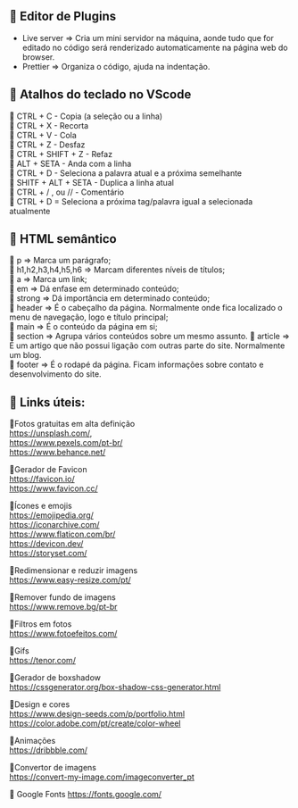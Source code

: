 ##  🚀 Editor de Plugins

- Live server => Cria um mini servidor na máquina, aonde tudo que for editado no código será renderizado automaticamente na página web do browser.
- Prettier => Organiza o código, ajuda na indentação.

## 🚀 Atalhos do teclado no VScode

📄 CTRL + C - Copia (a seleção ou a linha) <br>
📄 CTRL + X - Recorta <br>
📄 CTRL + V - Cola <br>
📄 CTRL + Z - Desfaz <br>
📄 CTRL + SHIFT + Z - Refaz <br>
📄 ALT + SETA - Anda com a linha <br>
📄 CTRL + D - Seleciona a palavra atual e a próxima semelhante <br>
📄 SHITF + ALT + SETA - Duplica a linha atual <br>
📄 CTRL + / , <!-- --> ou // - Comentário <br>
📄 CTRL + D = Seleciona a próxima tag/palavra igual a selecionada atualmente <br>

## 🚀 HTML semântico

📄 p => Marca um parágrafo;  <br>
📄 h1,h2,h3,h4,h5,h6 => Marcam diferentes níveis de títulos;  <br>
📄 a => Marca um link;  <br>
📄 em => Dá enfase em determinado conteúdo;  <br>
📄 strong => Dá importância em determinado conteúdo;  <br>
📄 header => É o cabeçalho da página. Normalmente onde fica localizado o menu de navegação, logo e título principal;  <br>
📄 main => É o conteúdo da página em si;  <br>
📄 section => Agrupa vários conteúdos sobre um mesmo assunto.
📄 article => É um artigo que não possui ligação com outras parte do site. Normalmente um blog. <br>
📄 footer => É o rodapé da página. Ficam informações sobre contato e desenvolvimento do site. <br>

## 🚀 Links úteis:

📌Fotos gratuitas em alta definição<br>
https://unsplash.com/, <br>
https://www.pexels.com/pt-br/ <br>
https://www.behance.net/ <br>

📌Gerador de Favicon <br>
https://favicon.io/ <br>
https://www.favicon.cc/ <br>

📌Ícones e emojis <br>
https://emojipedia.org/ <br>
https://iconarchive.com/ <br>
https://www.flaticon.com/br/ <br>
https://devicon.dev/ <br>
https://storyset.com/ <br>

📌Redimensionar e reduzir imagens <br>
https://www.easy-resize.com/pt/ <br>

📌Remover fundo de imagens <br>
https://www.remove.bg/pt-br <br>

📌Filtros em fotos <br>
https://www.fotoefeitos.com/ <br>

📌Gifs <br>
https://tenor.com/ <br>

📌Gerador de boxshadow <br>
https://cssgenerator.org/box-shadow-css-generator.html <br>

📌Design e cores <br>
https://www.design-seeds.com/p/portfolio.html <br>
https://color.adobe.com/pt/create/color-wheel <br>

📌Animações <br>
https://dribbble.com/ <br>

📌Convertor de imagens<br>
https://convert-my-image.com/imageconverter_pt <br>

📌 Google Fonts
https://fonts.google.com/
<br><br>


